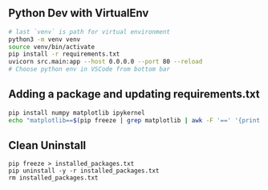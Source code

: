 ## Python Dev with VirtualEnv
```sh
# last `venv` is path for virtual environment
python3 -m venv venv
source venv/bin/activate
pip install -r requirements.txt
uvicorn src.main:app --host 0.0.0.0 --port 80 --reload
# Choose python env in VSCode from bottom bar
```

## Adding a package and updating requirements.txt
```sh
pip install numpy matplotlib ipykernel
echo "matplotlib==$(pip freeze | grep matplotlib | awk -F '==' '{print $2}')" >> requirements.txt
```

## Clean Uninstall
```
pip freeze > installed_packages.txt
pip uninstall -y -r installed_packages.txt
rm installed_packages.txt
```